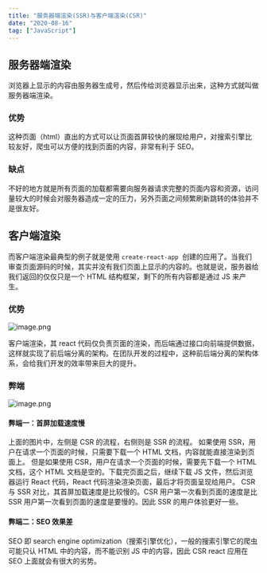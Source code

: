 ```yaml
---
title: "服务器端渲染(SSR)与客户端渲染(CSR)"
date: "2020-08-16"
tag: ["JavaScript"]
---
```


## 服务器端渲染

浏览器上显示的内容由服务器生成号，然后传给浏览器显示出来，这种方式就叫做服务器端渲染。

### 优势

这种页面（html）直出的方式可以让页面首屏较快的展现给用户，对搜索引擎比较友好，爬虫可以方便的找到页面的内容，非常有利于 SEO。

### 缺点

不好的地方就是所有页面的加载都需要向服务器请求完整的页面内容和资源，访问量较大的时候会对服务器造成一定的压力，另外页面之间频繁刷新跳转的体验并不是很友好。

## 客户端渲染

而客户端渲染最典型的例子就是使用 `create-react-app`  创建的应用了。当我们审查页面源码的时候，其实并没有我们页面上显示的内容的。也就是说，服务器给我们返回的仅仅只是一个 HTML 结构框架，剩下的所有内容都是通过 JS 来产生。

### 优势

![image.png](http://images.luohuidong.cn/2020-08-18-1.png)

客户端渲染，其 react 代码仅负责页面的渲染，而后端通过接口向前端提供数据，这样就实现了前后端分离的架构。在团队开发的过程中，这种前后端分离的架构体系，会给我们开发的效率带来巨大的提升。

### 弊端

![image.png](http://images.luohuidong.cn/2020-08-18-2.png)

#### 弊端一：首屏加载速度慢

上面的图片中，左侧是 CSR 的流程，右侧则是 SSR 的流程。
如果使用 SSR，用户在请求一个页面的时候，只需要下载一个 HTML 文档，内容就能直接渲染到页面上。
但是如果使用 CSR，用户在请求一个页面的时候，需要先下载一个 HTML 文档，这个 HTML 文档是空的。下载完页面之后，继续下载 JS 文件，然后浏览器运行 React 代码，React 代码渲染渲染页面，最后才将页面呈现给用户。
CSR 与 SSR 对比，其首屏加载速度是比较慢的。CSR 用户第一次看到页面的速度是比 SSR 用户第一次看到页面的速度是要慢的。因此 SSR 的用户体验更好一些。

#### 弊端二：SEO 效果差

SEO 即 search engine optimization（搜索引擎优化），一般的搜索引擎它的爬虫可能只认 HTML 中的内容，而不能识别 JS 中的内容，因此 CSR react 应用在 SEO 上面就会有很大的劣势。

